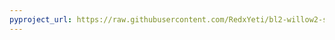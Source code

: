 ```yaml
---
pyproject_url: https://raw.githubusercontent.com/RedxYeti/bl2-willow2-sdkmods/refs/heads/main/GrenadeJumpKey/pyproject.toml
---
```

